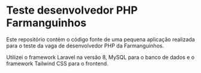 # Teste desenvolvedor PHP Farmanguinhos

Este repositório contém o código fonte de uma pequena aplicação realizada para o teste da vaga de desenvolvedor PHP da Farmanguinhos.

Utilizei o framework Laravel na versão 8, MySQL para o banco de dados e o framework Tailwind CSS para o frontend.
